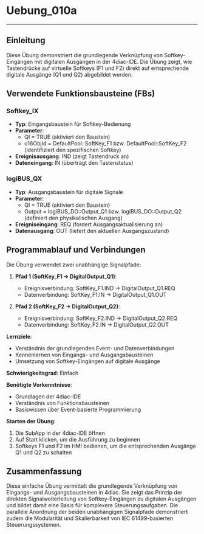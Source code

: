 # Uebung_010a

* * * * * * * * * *

## Einleitung
Diese Übung demonstriert die grundlegende Verknüpfung von Softkey-Eingängen mit digitalen Ausgängen in der 4diac-IDE. Die Übung zeigt, wie Tastendrücke auf virtuelle Softkeys (F1 und F2) direkt auf entsprechende digitale Ausgänge (Q1 und Q2) abgebildet werden.

## Verwendete Funktionsbausteine (FBs)

### Softkey_IX
- **Typ**: Eingangsbaustein für Softkey-Bedienung
- **Parameter**:
  - QI = TRUE (aktiviert den Baustein)
  - u16ObjId = DefaultPool::SoftKey_F1 bzw. DefaultPool::SoftKey_F2 (identifiziert den spezifischen Softkey)
- **Ereignisausgang**: IND (zeigt Tastendruck an)
- **Dateneingang**: IN (überträgt den Tastenstatus)

### logiBUS_QX
- **Typ**: Ausgangsbaustein für digitale Signale
- **Parameter**:
  - QI = TRUE (aktiviert den Baustein)
  - Output = logiBUS_DO::Output_Q1 bzw. logiBUS_DO::Output_Q2 (definiert den physikalischen Ausgang)
- **Ereigniseingang**: REQ (fordert Ausgangsaktualisierung an)
- **Datenausgang**: OUT (liefert den aktuellen Ausgangszustand)

## Programmablauf und Verbindungen

Die Übung verwendet zwei unabhängige Signalpfade:

1. **Pfad 1 (SoftKey_F1 → DigitalOutput_Q1)**:
   - Ereignisverbindung: SoftKey_F1.IND → DigitalOutput_Q1.REQ
   - Datenverbindung: SoftKey_F1.IN → DigitalOutput_Q1.OUT

2. **Pfad 2 (SoftKey_F2 → DigitalOutput_Q2)**:
   - Ereignisverbindung: SoftKey_F2.IND → DigitalOutput_Q2.REQ
   - Datenverbindung: SoftKey_F2.IN → DigitalOutput_Q2.OUT

**Lernziele**:
- Verständnis der grundlegenden Event- und Datenverbindungen
- Kennenlernen von Eingangs- und Ausgangsbausteinen
- Umsetzung von Softkey-Eingängen auf digitale Ausgänge

**Schwierigkeitsgrad**: Einfach

**Benötigte Vorkenntnisse**:
- Grundlagen der 4diac-IDE
- Verständnis von Funktionsbausteinen
- Basiswissen über Event-basierte Programmierung

**Starten der Übung**:
1. Die SubApp in der 4diac-IDE öffnen
2. Auf Start klicken, um die Ausführung zu beginnen
3. Softkeys F1 und F2 im HMI bedienen, um die entsprechenden Ausgänge Q1 und Q2 zu schalten

## Zusammenfassung
Diese einfache Übung vermittelt die grundlegende Verknüpfung von Eingangs- und Ausgangsbausteinen in 4diac. Sie zeigt das Prinzip der direkten Signalweiterleitung von Softkey-Eingängen zu digitalen Ausgängen und bildet damit eine Basis für komplexere Steuerungsaufgaben. Die parallele Anordnung der beiden unabhängigen Signalpfade demonstriert zudem die Modularität und Skalierbarkeit von IEC 61499-basierten Steuerungssystemen.